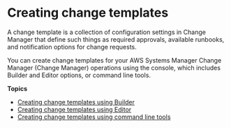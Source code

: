 # Creating change templates<a name="change-templates-create"></a>

A change template is a collection of configuration settings in Change Manager that define such things as required approvals, available runbooks, and notification options for change requests\.

You can create change templates for your AWS Systems Manager Change Manager \(Change Manager\) operations using the console, which includes Builder and Editor options, or command line tools\.

**Topics**
+ [Creating change templates using Builder](change-templates-custom-builder.md)
+ [Creating change templates using Editor](change-templates-custom-editor.md)
+ [Creating change templates using command line tools](change-templates-tools.md)